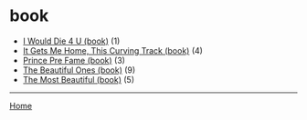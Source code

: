 # book

  * [I Would Die 4 U (book)](./book/i-would-die-4-u/) (1)
  * [It Gets Me Home, This Curving Track (book)](./book/it-gets-me-home-this-curving-track/) (4)
  * [Prince Pre Fame (book)](./book/prince-pre-fame/) (3)
  * [The Beautiful Ones (book)](./book/the-beautiful-ones/) (9)
  * [The Most Beautiful (book)](./book/the-most-beautiful/) (5)

----

[Home](../)
